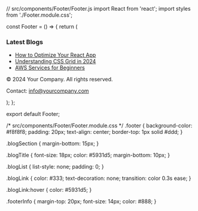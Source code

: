 // src/components/Footer/Footer.js
import React from 'react';
import styles from './Footer.module.css';

const Footer = () => {
  return (
    <footer className={styles.footer}>
      <div className={styles.blogSection}>
        <h3 className={styles.blogTitle}>Latest Blogs</h3>
        <ul className={styles.blogList}>
          <li><a href="/blog/1" className={styles.blogLink}>How to Optimize Your React App</a></li>
          <li><a href="/blog/2" className={styles.blogLink}>Understanding CSS Grid in 2024</a></li>
          <li><a href="/blog/3" className={styles.blogLink}>AWS Services for Beginners</a></li>
        </ul>
      </div>
      <div className={styles.footerInfo}>
        <p>© 2024 Your Company. All rights reserved.</p>
        <p>Contact: info@yourcompany.com</p>
      </div>
    </footer>
  );
};

export default Footer;


/* src/components/Footer/Footer.module.css */
.footer {
  background-color: #f8f8f8;
  padding: 20px;
  text-align: center;
  border-top: 1px solid #ddd;
}

.blogSection {
  margin-bottom: 15px;
}

.blogTitle {
  font-size: 18px;
  color: #5931d5;
  margin-bottom: 10px;
}

.blogList {
  list-style: none;
  padding: 0;
}

.blogLink {
  color: #333;
  text-decoration: none;
  transition: color 0.3s ease;
}

.blogLink:hover {
  color: #5931d5;
}

.footerInfo {
  margin-top: 20px;
  font-size: 14px;
  color: #888;
}
